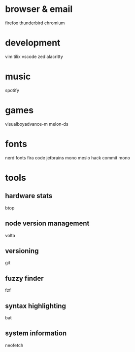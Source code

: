 # browser & email
firefox
thunderbird
chromium

# development
vim
tilix
vscode
zed
alacritty

# music
spotify

# games
visualboyadvance-m
melon-ds

# fonts
nerd fonts
    fira code
    jetbrains mono
    meslo
    hack
    commit mono

# tools

## hardware stats
btop

## node version management
volta

## versioning
git

## fuzzy finder
fzf

## syntax highlighting
bat

## system information
neofetch
